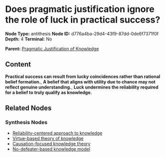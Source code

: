 # Does pragmatic justification ignore the role of luck in practical success?

**Node Type:** antithesis
**Node ID:** d776a4ba-29d4-43f9-87dd-0de6f7371f0f
**Depth:** 4
**Terminal:** No

**Parent:** [Pragmatic Justification of Knowledge](pragmatic-justification-of-knowledge-synthesis-b88c9106-648f-4ac2-ad23-0f0262ac2ee6.md)

## Content

**Practical success can result from lucky coincidences rather than rational belief formation.**, **A belief that aligns with utility due to chance may not reflect genuine understanding.**, **Luck undermines the reliability required for a belief to truly qualify as knowledge.**

## Related Nodes

### Synthesis Nodes

- [Reliability-centered approach to knowledge](reliability-centered-approach-to-knowledge-synthesis-f011cd62-081c-426d-897c-0e44b5d361dd.md)
- [Virtue-based theory of knowledge](virtue-based-theory-of-knowledge-synthesis-1405e257-777a-4fe0-8480-8a2affca56a1.md)
- [Causation-focused knowledge theory](causation-focused-knowledge-theory-synthesis-ef889895-8d1c-4e2f-9f2f-2d7c0b627a6b.md)
- [No-defeater-based knowledge model](no-defeater-based-knowledge-model-synthesis-cead6757-73e6-4f64-a5e4-6a38d294e88d.md)
